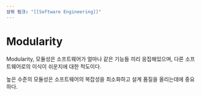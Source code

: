 ```yaml
---
상위 링크: "[[Software Engineering]]"
---
```

# Modularity
Modularity, 모듈성은 소프트웨어가 얼마나 같은 기능들 끼리 응집해있으며, 다른 소프트웨어로의 이식이 쉬운지에 대한 척도이다.

높은 수준의 모듈성은 소프트웨어의 복잡성을 최소화하고 설계 품질을 올리는데에 중요하다.


